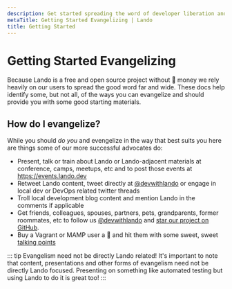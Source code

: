 ```yaml
---
description: Get started spreading the word of developer liberation and salvation via Lando across the Galaxy
metaTitle: Getting Started Evangelizing | Lando
title: Getting Started
---
```


# Getting Started Evangelizing

Because Lando is a free and open source project without :unicorn: money we rely heavily on our users to spread the good word far and wide. These docs help identify some, but not all, of the ways you can evangelize and should provide you with some good starting materials.

## How do I evangelize?

While you should _do you_ and evengelize in the way that best suits you here are things some of our more successful advocates do:

* Present, talk or train about Lando or Lando-adjacent materials at conference, camps, meetups, etc and to post those events at <https://events.lando.dev>
* Retweet Lando content, tweet directly at [@devwithlando](https://twitter.com/devwithlando) or engage in local dev or DevOps related twitter threads
* Troll local development blog content and mention Lando in the comments if applicable
* Get friends, colleagues, spouses, partners, pets, grandparents, former roommates, etc to follow us [@devwithlando](https://twitter.com/devwithlando) and [star our project on GitHub](https://github.com/lando/lando).
* Buy a Vagrant or MAMP user a :beer: and hit them with some sweet, sweet [talking points](./talking-points.md)

::: tip Evangelism need not be directly Lando related!
It's important to note that content, presentations and other forms of evangelism need not be directly Lando focused. Presenting on something like automated testing but using Lando to do it is great too!
:::
